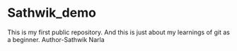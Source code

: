 # Sathwik_demo
This is my first public repository. And this is just about my learnings of git as a beginner.
Author-Sathwik Narla

